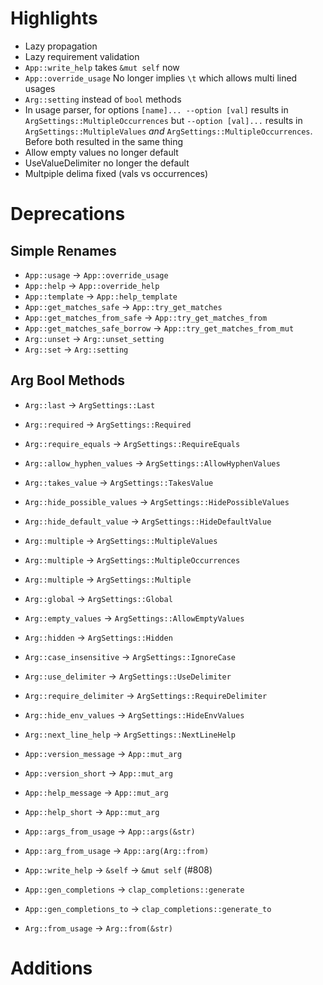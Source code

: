 # Highlights

* Lazy propagation
* Lazy requirement validation
* `App::write_help` takes `&mut self` now
* `App::override_usage` No longer implies `\t` which allows multi lined usages
* `Arg::setting` instead of `bool` methods
* In usage parser, for options `[name]... --option [val]` results in `ArgSettings::MultipleOccurrences` but `--option [val]...` results in `ArgSettings::MultipleValues` *and* `ArgSettings::MultipleOccurrences`. Before both resulted in the same thing
* Allow empty values no longer default
* UseValueDelimiter no longer the default
* Multpiple delima fixed (vals vs occurrences)

# Deprecations

## Simple Renames

- `App::usage` -> `App::override_usage` 
- `App::help` -> `App::override_help`
- `App::template` -> `App::help_template`
- `App::get_matches_safe` -> `App::try_get_matches` 
- `App::get_matches_from_safe` -> `App::try_get_matches_from` 
- `App::get_matches_safe_borrow` -> `App::try_get_matches_from_mut` 
- `Arg::unset` -> `Arg::unset_setting` 
- `Arg::set` -> `Arg::setting` 


## Arg Bool Methods

- `Arg::last` -> `ArgSettings::Last`
- `Arg::required` -> `ArgSettings::Required`
- `Arg::require_equals` -> `ArgSettings::RequireEquals`
- `Arg::allow_hyphen_values` -> `ArgSettings::AllowHyphenValues`
- `Arg::takes_value` -> `ArgSettings::TakesValue`
- `Arg::hide_possible_values` -> `ArgSettings::HidePossibleValues`
- `Arg::hide_default_value` -> `ArgSettings::HideDefaultValue`
- `Arg::multiple` -> `ArgSettings::MultipleValues` 
- `Arg::multiple` -> `ArgSettings::MultipleOccurrences` 
- `Arg::multiple` -> `ArgSettings::Multiple` 
- `Arg::global` -> `ArgSettings::Global`
- `Arg::empty_values` -> `ArgSettings::AllowEmptyValues`
- `Arg::hidden` -> `ArgSettings::Hidden`
- `Arg::case_insensitive` -> `ArgSettings::IgnoreCase`
- `Arg::use_delimiter` -> `ArgSettings::UseDelimiter`
- `Arg::require_delimiter` -> `ArgSettings::RequireDelimiter`
- `Arg::hide_env_values` -> `ArgSettings::HideEnvValues`
- `Arg::next_line_help` -> `ArgSettings::NextLineHelp`

- `App::version_message` -> `App::mut_arg`
- `App::version_short` -> `App::mut_arg`
- `App::help_message` -> `App::mut_arg`
- `App::help_short` -> `App::mut_arg`
- `App::args_from_usage` -> `App::args(&str)`
- `App::arg_from_usage` -> `App::arg(Arg::from)`
- `App::write_help` -> `&self` -> `&mut self` (#808)
- `App::gen_completions` -> `clap_completions::generate`
- `App::gen_completions_to` -> `clap_completions::generate_to`
- `Arg::from_usage` -> `Arg::from(&str)` 

# Additions

